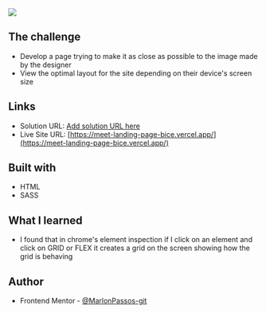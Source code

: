 <img src="print.gif">

## The challenge

- Develop a page trying to make it as close as possible to the image made by the designer
- View the optimal layout for the site depending on their device's screen size

## Links

- Solution URL: [Add solution URL here](https://your-solution-url.com)
- Live Site URL: [https://meet-landing-page-bice.vercel.app/](https://meet-landing-page-bice.vercel.app/)


## Built with

-  HTML 
-  SASS
  


## What I learned
- I found that in chrome's element inspection if I click on an element and click on GRID or FLEX it creates a grid on the screen showing how the grid is behaving

## **Author**

- Frontend Mentor - [@MarlonPassos-git](https://www.frontendmentor.io/profile/MarlonPassos-git)

